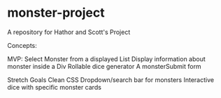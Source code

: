 # monster-project
A repository for Hathor and Scott's Project

Concepts:

MVP:
Select Monster from a displayed List
Display information about monster inside a Div
Rollable dice generator
A monsterSubmit form

Stretch Goals
Clean CSS
Dropdown/search bar for monsters
Interactive dice with specific monster cards
